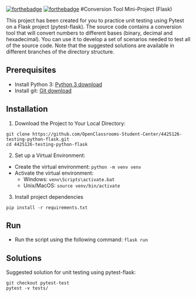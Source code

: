 [![forthebadge](https://forthebadge.com/images/badges/made-with-python.svg)](https://forthebadge.com) [![forthebadge](https://forthebadge.com/images/badges/built-with-love.svg)](https://forthebadge.com)
#Conversion Tool Mini-Project (Flask)

This project has been created for you to practice unit testing using Pytest on a Flask project (pytest-flask). The source code contains a conversion tool that will convert numbers to different bases (binary, decimal and hexadecimal). You can use it to develop a set of scenarios needed to test all of the source code. Note that the suggested solutions are available in different branches of the directory structure.
## Prerequisites
- Install Python 3: [Python 3 download](https://www.python.org/downloads/)
- Install git: [Git download](https://git-scm.com/book/en/v2/Getting-Started-Installing-Git)

## Installation
1. Download the Project to Your Local Directory:
```shell
git clone https://github.com/OpenClassrooms-Student-Center/4425126-testing-python-flask.git 
cd 4425126-testing-python-flask
```

2. Set up a Virtual Environment:
- Create the virtual environment: `python -m venv venv`
- Activate the virtual environment:
  - Windows: `venv\Scripts\activate.bat`
  - Unix/MacOS: `source venv/bin/activate`
3. Install project dependencies
```
pip install -r requirements.txt
```
 
## Run
- Run the script using the following command: `flask run`

## Solutions
Suggested solution for unit testing using pytest-flask:
```
git checkout pytest-test
pytest -v tests/
```
